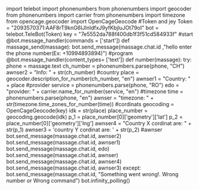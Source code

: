 import telebot
import phonenumbers
from phonenumbers import geocoder
from phonenumbers import carrier
from phonenumbers import timezone
from opencage.geocoder import OpenCageGeocode
#Token and jey
Token = "2093570371:AAF8rT9knG6IJInldfxJ9yfKbjluJOt79oI"
bot = telebot.TeleBot(Token)
key = "7e5552da788f400db1f3f51cd584933f"
#start
@bot.message_handler(commands = ['start'])
def massage_send(massage):
    bot.send_message(massage.chat.id ,"hello enter the phone number(Ex: +10994893894)")
#program
@bot.message_handler(content_types= ['text'])
def number(massage):
    try:
        phone = massage.text
        ch_number = phonenumbers.parse(phone, "CH")
        awnser2 = "Info: " + str(ch_number)
#country
        place = geocoder.description_for_number(ch_number, "en")
        awnser1 = "Country: " + place
#provider
        service = phonenumbers.parse(phone, "RO")
        edo = "provider: " + carrier.name_for_number(service, "en")
#timezone 
        time  = phonenumbers.parse(phone, "en")
        awnser = "timezone: " + str(timezone.time_zones_for_number(time))
#cordinats
        geocoding = OpenCageGeocode(key)
        idk = str(place)
        place_number = geocoding.geocode(idk)
        p_1 = place_number[0]['geometry']['lat']
        p_2 = place_number[0]['geometry']['lng']
        awnser4 = "Country X cordinat are: " + str(p_1)
        awnser3 = 'country Y cordinat are: ' + str(p_2)
#awnser     
        bot.send_message(massage.chat.id, awnser2)
        bot.send_message(massage.chat.id, awnser1)
        bot.send_message(massage.chat.id, edo)
        bot.send_message(massage.chat.id, awnser)
        bot.send_message(massage.chat.id, awnser4)
        bot.send_message(massage.chat.id, awnser3)
    except:
        bot.send_message(massage.chat.id, "Something went wrong!. Wrong number or Wrong command")
bot.infinity_polling()
